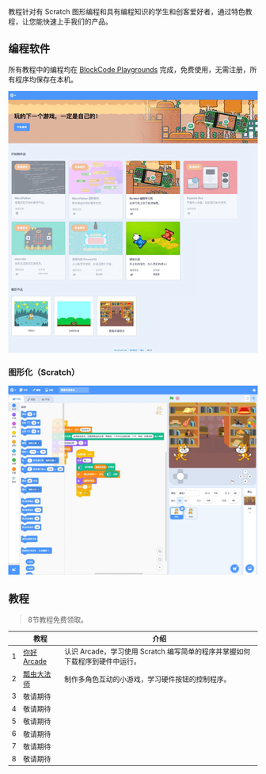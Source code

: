 教程针对有 Scratch 图形编程和具有编程知识的学生和创客爱好者，通过特色教程，让您能快速上手我们的产品。

## 编程软件

所有教程中的编程均在 [BlockCode Playgrounds](https://make.blockcode.fun/) 完成，免费使用，无需注册，所有程序均保存在本机。

![](_media/playgrounds.jpg)

### 图形化（Scratch）

![](_media/scratch.jpg)

## 教程

> 8节教程免费领取。

|     | 教程                                      | 介绍                                             |
| --- | --------------------------------------- | ---------------------------------------------- |
| 1   | [你好 Arcade](/zh-cn/tutorials/tutor1.md) | 认识 Arcade，学习使用 Scratch 编写简单的程序并掌握如何下载程序到硬件中运行。 |
| 2   | [瓢虫大法师](/zh-cn/tutorials/tutor2.md)     | 制作多角色互动的小游戏，学习硬件按钮的控制程序。                       |
| 3   | 敬请期待                                    |                                                |
| 4   | 敬请期待                                    |                                                |
| 5   | 敬请期待                                    |                                                |
| 6   | 敬请期待                                    |                                                |
| 7   | 敬请期待                                    |                                                |
| 8   | 敬请期待                                    |                                                |
